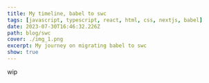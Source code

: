 ```yaml
---
title: My timeline, babel to swc
tags: [javascript, typescript, react, html, css, nextjs, babel]
date: 2023-07-30T16:46:32.226Z
path: blog/swc
cover: ./img_1.png
excerpt: My journey on migrating babel to swc
show: true
---
```


wip